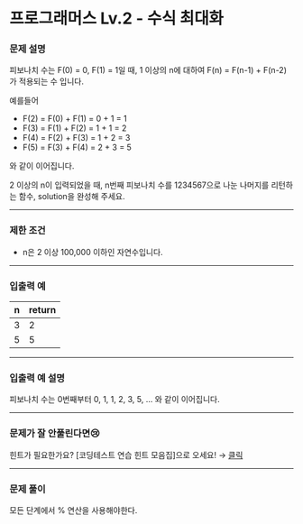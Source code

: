 # 프로그래머스 Lv.2 - 수식 최대화
### 문제 설명
피보나치 수는 F(0) = 0, F(1) = 1일 때, 1 이상의 n에 대하여 F(n) = F(n-1) + F(n-2) 가 적용되는 수 입니다.

예를들어

- F(2) = F(0) + F(1) = 0 + 1 = 1
- F(3) = F(1) + F(2) = 1 + 1 = 2
- F(4) = F(2) + F(3) = 1 + 2 = 3
- F(5) = F(3) + F(4) = 2 + 3 = 5

와 같이 이어집니다.

2 이상의 n이 입력되었을 때, n번째 피보나치 수를 1234567으로 나눈 나머지를 리턴하는 함수, solution을 완성해 주세요.

---

### 제한 조건
- n은 2 이상 100,000 이하인 자연수입니다.

---

### 입출력 예
n | return
----- | -----
3 | 2
5 | 5

---

### 입출력 예 설명
피보나치 수는 0번째부터 0, 1, 1, 2, 3, 5, ... 와 같이 이어집니다.

---

### 문제가 잘 안풀린다면😢

힌트가 필요한가요? [코딩테스트 연습 힌트 모음집]으로 오세요! → [클릭](https://school.programmers.co.kr/learn/courses/14743?itm_content=lesson12945)

---

### 문제 풀이
모든 단계에서 % 연산을 사용해야한다.
